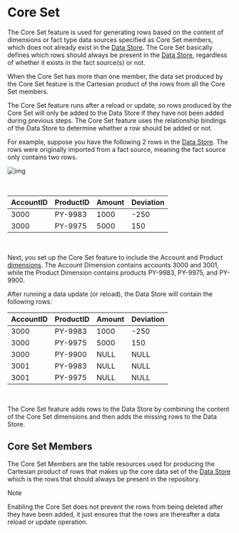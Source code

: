 
# Core Set

The Core Set feature is used for generating rows based on the content of dimensions or fact type data sources specified as Core Set members, which does not already exist in the [Data Store](../datastores.md). The Core Set basically defines which rows should always be present in the [Data Store](../datastores.md), regardless of whether it exists in the fact source(s) or not. 

When the Core Set has more than one member, the data set produced by the Core Set feature is the Cartesian product of the rows from all the Core Set members.

The Core Set feature runs after a reload or update, so rows produced by the Core Set will only be added to the Data Store if they have not been added during previous steps. The Core Set feature uses the relationship bindings of the Data Store to determine whether a row should be added or not.

For example, suppose you have the following 2 rows in the [Data Store](../datastores.md). The rows were originally imported from a fact source, meaning the fact source only contains two rows.
<br/>

![img](https://profitbasedocs.blob.core.windows.net/images/coreSet.png)

<br/>


| AccountID 	| ProductID 	| Amount 	| Deviation 	|
|---------------	|-----------	|--------	|-----------	|
| 3000          	| PY-9983   	| 1000   	| -250      	|
| 3000          	| PY-9975   	| 5000   	| 150       	|

<br/>


Next, you set up the Core Set feature to include the Account and Product [dimensions](../dimensions/index.md). The Account Dimension contains accounts 3000 and 3001, while the Product Dimension contains products PY-9983, PY-9975, and PY-9900.

After running a data update (or reload), the Data Store will contain the following rows:
<br/>


| AccountID	| ProductID 	| Amount 	| Deviation 	|
|---------------	|-----------	|--------	|-----------	|
| 3000          	| PY-9983   	| 1000   	| -250      	|
| 3000          	| PY-9975   	| 5000   	| 150       	|
| 3000          	| PY-9900   	| NULL   	| NULL      	|
| 3001          	| PY-9983   	| NULL   	| NULL      	|
| 3001          	| PY-9975   	| NULL   	| NULL      	|

<br/>


The Core Set feature adds rows to the Data Store by combining the content of the Core Set dimensions and then adds the missing rows to the Data Store.
<br/>

## Core Set Members

The Core Set Members are the table resources used for producing the Cartesian product of rows that makes up the core data set of the [Data Store](../datastores.md) which is the rows that should always be present in the repository. 
> [!NOTE]
> Enabling the Core Set does not prevent the rows from being deleted after they have been added, it just ensures that the rows are thereafter a data reload or update operation.
